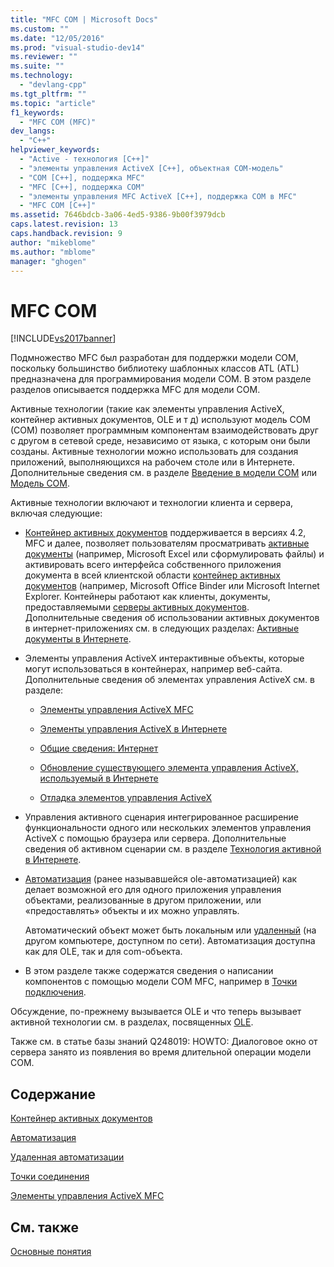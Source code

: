 ```yaml
---
title: "MFC COM | Microsoft Docs"
ms.custom: ""
ms.date: "12/05/2016"
ms.prod: "visual-studio-dev14"
ms.reviewer: ""
ms.suite: ""
ms.technology: 
  - "devlang-cpp"
ms.tgt_pltfrm: ""
ms.topic: "article"
f1_keywords: 
  - "MFC COM (MFC)"
dev_langs: 
  - "C++"
helpviewer_keywords: 
  - "Active - технология [C++]"
  - "элементы управления ActiveX [C++], объектная COM-модель"
  - "COM [C++], поддержка MFC"
  - "MFC [C++], поддержка COM"
  - "элементы управления MFC ActiveX [C++], поддержка COM в MFC"
  - "MFC COM [C++]"
ms.assetid: 7646bdcb-3a06-4ed5-9386-9b00f3979dcb
caps.latest.revision: 13
caps.handback.revision: 9
author: "mikeblome"
ms.author: "mblome"
manager: "ghogen"
---
```

# MFC COM
[!INCLUDE[vs2017banner](../assembler/inline/includes/vs2017banner.md)]

Подмножество MFC был разработан для поддержки модели COM, поскольку большинство библиотеку шаблонных классов ATL \(ATL\) предназначена для программирования модели COM.  В этом разделе разделов описывается поддержка MFC для модели COM.  
  
 Активные технологии \(такие как элементы управления ActiveX, контейнер активных документов, OLE и т д\) используют модель COM \(COM\) позволяет программным компонентам взаимодействовать друг с другом в сетевой среде, независимо от языка, с которым они были созданы.  Активные технологии можно использовать для создания приложений, выполняющихся на рабочем столе или в Интернете.  Дополнительные сведения см. в разделе [Введение в модели COM](../atl/introduction-to-com.md) или [Модель COM](http://msdn.microsoft.com/library/windows/desktop/ms694363).  
  
 Активные технологии включают и технологии клиента и сервера, включая следующие:  
  
-   [Контейнер активных документов](../mfc/active-document-containment.md) поддерживается в версиях 4.2, MFC и далее, позволяет пользователям просматривать [активные документы](../Topic/Active%20Documents.md) \(например, Microsoft Excel или сформулировать файлы\) и активировать всего интерфейса собственного приложения документа в всей клиентской области [контейнер активных документов](../mfc/active-document-containers.md) \(например, Microsoft Office Binder или Microsoft Internet Explorer.  Контейнеры работают как клиенты, документы, предоставляемыми [серверы активных документов](../mfc/active-document-servers.md).  Дополнительные сведения об использовании активных документов в интернет\-приложениях см. в следующих разделах: [Активные документы в Интернете](../Topic/Active%20Documents%20on%20the%20Internet.md).  
  
-   Элементы управления ActiveX интерактивные объекты, которые могут использоваться в контейнерах, например веб\-сайта.  Дополнительные сведения об элементах управления ActiveX см. в разделе:  
  
    -   [Элементы управления ActiveX MFC](../mfc/mfc-activex-controls.md)  
  
    -   [Элементы управления ActiveX в Интернете](../mfc/activex-controls-on-the-internet.md)  
  
    -   [Общие сведения: Интернет](../mfc/mfc-internet-programming-basics.md)  
  
    -   [Обновление существующего элемента управления ActiveX, используемый в Интернете](../Topic/Upgrading%20an%20Existing%20ActiveX%20Control.md)  
  
    -   [Отладка элементов управления ActiveX](../Topic/How%20to:%20Debug%20an%20ActiveX%20Control.md)  
  
-   Управления активного сценария интегрированное расширение функциональности одного или нескольких элементов управления ActiveX с помощью браузера или сервера.  Дополнительные сведения об активном сценарии см. в разделе [Технология активной в Интернете](../mfc/active-technology-on-the-internet.md).  
  
-   [Автоматизация](../mfc/automation.md) \(ранее называвшейся ole\-автоматизацией\) как делает возможной его для одного приложения управления объектами, реализованные в другом приложении, или «предоставлять» объекты и их можно управлять.  
  
     Автоматический объект может быть локальным или [удаленный](../mfc/remote-automation.md) \(на другом компьютере, доступном по сети\).  Автоматизация доступна как для OLE, так и для com\-объекта.  
  
-   В этом разделе также содержатся сведения о написании компонентов с помощью модели COM MFC, например в [Точки подключения](../mfc/connection-points.md).  
  
 Обсуждение, по\-прежнему вызывается OLE и что теперь вызывает активной технологии см. в разделах, посвященных [OLE](../mfc/ole-in-mfc.md).  
  
 Также см. в статье базы знаний Q248019: HOWTO: Диалоговое окно от сервера занято из появления во время длительной операции модели COM.  
  
## Содержание  
 [Контейнер активных документов](../mfc/active-document-containment.md)  
  
 [Автоматизация](../mfc/automation.md)  
  
 [Удаленная автоматизации](../mfc/remote-automation.md)  
  
 [Точки соединения](../mfc/connection-points.md)  
  
 [Элементы управления ActiveX MFC](../mfc/mfc-activex-controls.md)  
  
## См. также  
 [Основные понятия](../mfc/mfc-concepts.md)